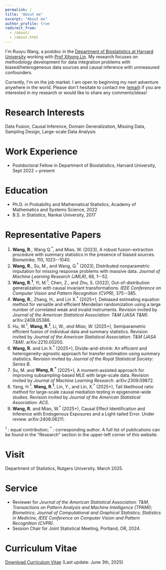 ```yaml
---
permalink: /
title: "About me"
excerpt: "About me"
author_profile: true
redirect_from: 
  - /about/
  - /about.html
---
```


I'm Ruoyu Wang, a postdoc in the [Department of Biostatistics at Harvard University]([https://sph.umich.edu/biostat/](https://hsph.harvard.edu/department/biostatistics/)) working with [Prof Xihong Lin]([https://sph.umich.edu/faculty-profiles/dempsey-walter.html] (https://hsph.harvard.edu/profile/xihong-lin/)). My research focuses on methodology development for data integration problems with biased/heterogeneous data sources and causal inference with unmeasured confounders.

Currently, I'm on the job market. I am open to beginning my next adventure anywhere in the world. Please don't hesitate to contact me ([email](mailto:ruoyuwang@hsph.harvard.edu)) if you are interested in my research or would like to share any comments/ideas! 

Research Interests
======
Data Fusion, Causal Inference, Domain Generalization, Missing Data, Sampling Design, Large-scale Data Analysis

Work Experience
========
* Postdoctoral Fellow in Department of Biostatistics, Harvard University, Sept 2022 ~ present

Education
======
* Ph.D. in Probability and Mathematical Statistics, Academy of Mathematics and Systems Science, 2022
* B.S. in Statistics, Nankai University, 2017

Representative Papers
======
1. **Wang, R.**, Wang Q.<sup>*</sup>, and Miao, W. (2023), A robust fusion-extraction procedure with summary statistics in the presence of biased sources. _Biometrika_, 110, 1023--1040.
2. **Wang, R.**, Su, M., and Wang, Q.<sup>*</sup> (2023), Distributed nonparametric imputation for missing response problems with massive data. _Journal of Machine Learning Research (JMLR)_, 68, 1--52.
3. **Wang, R.<sup>1</sup>**, Yi, M.<sup>1</sup>, Chen, Z., and Zhu, S. (2022), Out-of-distribution generalization with causal invariant transformations. _IEEE Conference on Computer Vision and Pattern Recognition (CVPR)_, 375--385.
4. **Wang, R.**, Zhang, H., and Lin X.<sup>*</sup> (2025+), Debiased estimating equation method for versatile and efficient Mendelian randomization using a large number of correlated weak and invalid instruments. Revision invited by _Journal of the American Statistical Association: T&M (JASA T&M)_. arXiv:2408.05386.
5. Hu, W.<sup>1</sup>, **Wang, R.<sup>1</sup>**, Li, W.<sup>*</sup>, and Miao, W.<sup>*</sup> (2025+), Semiparametric efficient fusion of individual data and summary statistics. Revision invited by _Journal of the American Statistical Association: T&M (JASA T&M)_. arXiv:2210.00200.
6. **Wang, R.** and Lin X.<sup>*</sup> (2025+), Divide-and-shrink: An efficient and heterogeneity-agnostic approach for transfer estimation using summary statistics. Revision invited by _Journal of the Royal Statistical Society: Series B_.
7. Su, M. and **Wang, R.<sup>*</sup>** (2025+), A moment-assisted approach for improving subsampling-based MLE with large-scale data. Revision invited by _Journal of Machine Learning Research_. arXiv:2309.09872.
8. Yang, H.<sup>1</sup>, **Wang, R.<sup>1</sup>**, Lin, Y., and Lin, X.<sup>*</sup> (2025+), Tail likelihood ratio method for large-scale causal mediation testing in epigenome-wide studies. Revision invited by _Journal of the American Statistical Association: ACS_.
9. **Wang, R.** and Miao, W.<sup>*</sup> (2025+), Causal Effect Identification and Inference with Endogenous Exposures and a Light-tailed Error. Under review. arXiv:2408.06211.


<sup>1</sup> : equal contribution; <sup>*</sup> : corresponding author. A full list of publications can be found in the "Research" section in the upper-left corner of this website.

Visit
=====
Department of Statistics, Rutgers University. March 2025.
  
Service
======
* Reviewer for *Journal of the American Statistical Association: T&M*, *Transactions on Pattern Analysis and Machine Intelligence (TPAMI)*; *Biometrics*; *Journal of Computational and Graphical Statistics*; *Statistics in Medicine*,  *IEEE Conference on Computer Vision and Pattern Recognition (CVPR)*.
* Session Chair for Joint Statistical Meeting, Portland, OR, 2024.

Curriculum Vitae 
======
[Download Curriculum Vitae](https://github.com/ruoyuwang-stats/ruoyuwang-stats.github.io/blob/master/CV-Ruoyu.pdf) (Last update: June 3th, 2025)

